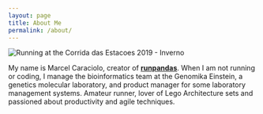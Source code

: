 ```yaml
---
layout: page
title: About Me
permalink: /about/
---
```


![](https://i.imgur.com/EGtszQz.jpg "Running at the Corrida das Estacoes 2019 - Inverno")

My name is Marcel Caraciolo, creator of **[runpandas](https://github.com/corriporai/runpandas)**. When I am not running or coding, I manage the bioinformatics team at the Genomika Einstein, a  genetics molecular laboratory, and product manager for some laboratory management systems. Amateur runner, lover of Lego Architecture sets and passioned about productivity and agile techniques.